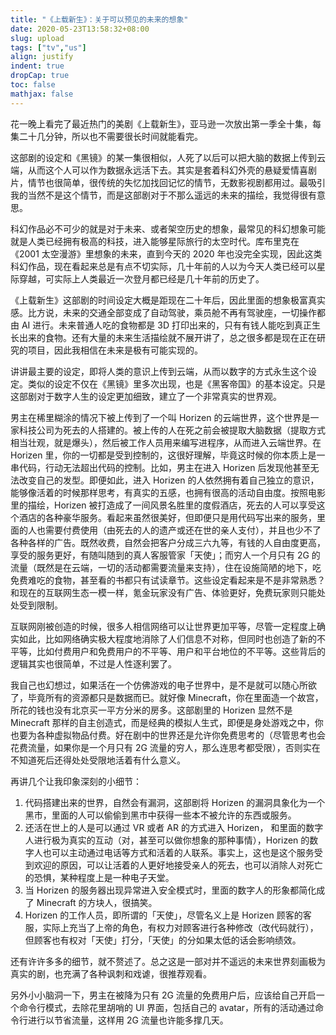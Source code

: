 ```yaml
---
title: "《上载新生》：关于可以预见的未来的想象"
date: 2020-05-23T13:58:32+08:00
slug: upload
tags: ["tv","us"]
align: justify
indent: true
dropCap: true
toc: false
mathjax: false
---
```


花一晚上看完了最近热门的美剧《上载新生》，亚马逊一次放出第一季全十集，每集二十几分钟，所以也不需要很长时间就能看完。

<!--more-->

这部剧的设定和《黑镜》的某一集很相似，人死了以后可以把大脑的数据上传到云端，从而这个人可以作为数据永远活下去。其实是套着科幻外壳的悬疑爱情喜剧片，情节也很简单，很传统的失忆加找回记忆的情节，无数影视剧都用过。最吸引我的当然不是这个情节，而是这部剧对于不那么遥远的未来的描绘，我觉得很有意思。

科幻作品必不可少的就是对于未来、或者架空历史的想象，最常见的科幻想象可能就是人类已经拥有极高的科技，进入能够星际旅行的太空时代。库布里克在《2001 太空漫游》里想象的未来，直到今天的 2020 年也没完全实现，因此这类科幻作品，现在看起来总是有点不切实际，几十年前的人以为今天人类已经可以星际穿越，可实际上人类最近一次登月都已经是几十年前的历史了。

《上载新生》这部剧的时间设定大概是距现在二十年后，因此里面的想象极富真实感。比方说，未来的交通全部变成了自动驾驶，乘员舱不再有驾驶座，一切操作都由 AI 进行。未来普通人吃的食物都是 3D 打印出来的，只有有钱人能吃到真正生长出来的食物。还有大量的未来生活描绘就不展开讲了，总之很多都是现在正在研究的项目，因此我相信在未来是极有可能实现的。

讲讲最主要的设定，即将人类的意识上传到云端，从而以数字的方式永生这个设定。类似的设定不仅在《黑镜》里多次出现，也是《黑客帝国》的基本设定。只是这部剧对于数字人生的设定更加细致，建立了一个非常真实的世界观。

男主在稀里糊涂的情况下被上传到了一个叫 Horizen 的云端世界，这个世界是一家科技公司为死去的人搭建的。被上传的人在死之前会被提取大脑数据（提取方式相当壮观，就是爆头），然后被工作人员用来编写进程序，从而进入云端世界。在 Horizen 里，你的一切都是受到控制的，这很好理解，毕竟这时候的你本质上是一串代码，行动无法超出代码的控制。比如，男主在进入 Horizen 后发现他甚至无法改变自己的发型。即便如此，进入 Horizen 的人依然拥有着自己独立的意识，能够像活着的时候那样思考，有真实的五感，也拥有很高的活动自由度。按照电影里的描绘，Horizen 被打造成了一间风景名胜里的度假酒店，死去的人可以享受这个酒店的各种豪华服务。看起来虽然很美好，但即便只是用代码写出来的服务，里面的人也需要付费使用（由死去的人的遗产或还在世的亲人支付），并且也少不了各种各样的广告。既然收费，自然会把客户分成三六九等，有钱的人自由度更高，享受的服务更好，有随叫随到的真人客服管家「天使」；而穷人一个月只有 2G 的流量（既然是在云端，一切的活动都需要流量来支持），住在设施简陋的地下，吃免费难吃的食物，甚至看的书都只有试读章节。这些设定看起来是不是非常熟悉？和现在的互联网生态一模一样，氪金玩家没有广告、体验更好，免费玩家则只能处处受到限制。

互联网刚被创造的时候，很多人相信网络可以让世界更加平等，尽管一定程度上确实如此，比如网络确实极大程度地消除了人们信息不对称，但同时也创造了新的不平等，比如付费用户和免费用户的不平等、用户和平台地位的不平等。这些背后的逻辑其实也很简单，不过是人性逐利罢了。

我自己也幻想过，如果活在一个仿佛游戏的电子世界中，是不是就可以随心所欲了，毕竟所有的资源都只是数据而已。就好像 Minecraft，你在里面造一个故宫，所花的钱也没有北京买一平方分米的房多。这部剧里的 Horizen 显然不是 Minecraft 那样的自主创造式，而是经典的模拟人生式，即便是身处游戏之中，你也要为各种虚拟物品付费。好在剧中的世界还是允许你免费思考的（尽管思考也会花费流量，如果你是一个月只有 2G 流量的穷人，那么连思考都受限），否则实在不知道死后还得处处受限地活着有什么意义。

再讲几个让我印象深刻的小细节：

1. 代码搭建出来的世界，自然会有漏洞，这部剧将 Horizen 的漏洞具象化为一个黑市，里面的人可以偷偷到黑市中获得一些本不被允许的东西或服务。
2. 还活在世上的人是可以通过 VR 或者 AR 的方式进入 Horizen， 和里面的数字人进行极为真实的互动（对，甚至可以做你想象的那种事情），Horizen 的数字人也可以主动通过电话等方式和活着的人联系。事实上，这也是这个服务受到欢迎的原因，可以让活着的人更好地接受亲人的死去，也可以消除人对死亡的恐惧，某种程度上是一种电子天堂。
3. 当 Horizen 的服务器出现异常进入安全模式时，里面的数字人的形象都简化成了 Minecraft 的方块人，很搞笑。
4. Horizen 的工作人员，即所谓的「天使」，尽管名义上是 Horizen 顾客的客服，实际上充当了上帝的角色，有权力对顾客进行各种修改（改代码就行），但顾客也有权对「天使」打分，「天使」的分如果太低的话会影响绩效。

还有许许多多的细节，就不赘述了。总之这是一部对并不遥远的未来世界刻画极为真实的剧，也充满了各种讽刺和戏谑，很推荐观看。

另外小小脑洞一下，男主在被降为只有 2G 流量的免费用户后，应该给自己开启一个命令行模式，去除花里胡哨的 UI 界面，包括自己的 avatar，所有的活动通过命令行进行以节省流量，这样用 2G 流量也许能多撑几天。

